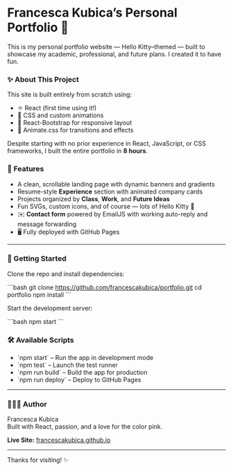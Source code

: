 # Francesca Kubica’s Personal Portfolio 🎀

This is my personal portfolio website — Hello Kitty–themed — built to showcase my academic, professional, and future plans. I created it to have fun. 

### ✨ About This Project

This site is built entirely from scratch using:

- ⚛️ React (first time using it!)
- 🎀 CSS and custom animations
- 💅 React-Bootstrap for responsive layout
- 💃 Animate.css for transitions and effects

Despite starting with no prior experience in React, JavaScript, or CSS frameworks, I built the entire portfolio in **8 hours**. 

### 🧠 Features

- A clean, scrollable landing page with dynamic banners and gradients  
- Resume-style **Experience** section with animated company cards  
- Projects organized by **Class**, **Work**, and **Future Ideas**
- Fun SVGs, custom icons, and of course — lots of Hello Kitty 💖  
- ✉️ **Contact form** powered by EmailJS with working auto-reply and message forwarding
- 🖥️ Fully deployed with GitHub Pages  

---

### 🚀 Getting Started

Clone the repo and install dependencies:

\`\`\`bash
git clone https://github.com/francescakubica/portfolio.git
cd portfolio
npm install
\`\`\`

Start the development server:

\`\`\`bash
npm start
\`\`\`

### 🛠 Available Scripts

- \`npm start\` – Run the app in development mode  
- \`npm test\` – Launch the test runner  
- \`npm run build\` – Build the app for production  
- \`npm run deploy\` – Deploy to GitHub Pages

---

### 👩🏻‍💻 Author

Francesca Kubica  
Built with React, passion, and a love for the color pink. 

**Live Site:** [francescakubica.github.io](https://francescakubica.github.io/Personal_Portfolio/)

---

Thanks for visiting! ✨

